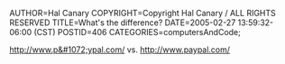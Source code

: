 AUTHOR=Hal Canary
COPYRIGHT=Copyright Hal Canary / ALL RIGHTS RESERVED
TITLE=What's the difference?
DATE=2005-02-27 13:59:32-06:00 (CST)
POSTID=406
CATEGORIES=computersAndCode;

http://www.p&#1072;ypal.com/
vs.
http://www.paypal.com/

